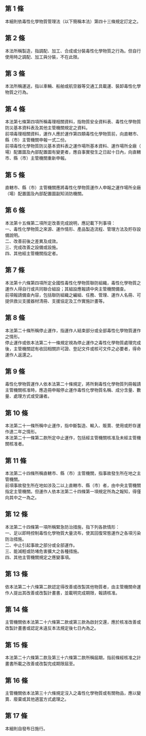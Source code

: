 第 1 條
-------
本細則依毒性化學物質管理法（以下簡稱本法）第四十三條規定訂定之。

第 2 條
-------
本法所稱製造，指調配、加工、合成或分裝毒性化學物質之行為。但自行  
使用時之調配、加工與分裝，不在此限。

第 3 條
-------
本法所稱運送，指以車輛、船舶或航空器等交通工具載運、裝卸毒性化學  
物質之行為。

第 4 條
-------
本法第七條第四項所稱毒理相關資料，指物質安全資料表、毒性化學物質  
防災基本資料表及其他主管機關規定之資料。  
前項毒理相關資料，運作人應於運作第四類毒性化學物質前，向直轄市、  
縣（市）主管機關申報一式二份。  
前項毒性化學物質防災基本資料表之運作場所基本資料、運作場所全廠（  
場）配置圖及內部配置圖有變更者，應自事實發生之日起十日內，向直轄  
市、縣（市）主管機關重新申報。

第 5 條
-------
直轄市、縣（市）主管機關應將毒性化學物質運作人申報之運作場所全廠  
（場）配置圖及內部配置圖副知消防機關。

第 6 條
-------
本法第十五條第二項所定改善完成說明，應記載下列事項：  
一、毒性化學物質之來源、運作情形、產品製造流程、管理方法及貯存設  
    備說明。  
二、改善前後之差異及成效。  
三、完成改善之設備或設施。  
四、其他經主管機關指定者。

第 7 條
-------
本法第十六條第四項所定全國性毒性化學物質聯防組織，毒性化學物質之  
運作人得自行或共同聯合組設；其組設應報請中央主管機關備查。  
前項報請備查內容，包括聯防組織之編組、任務、管理、運作人名冊、可  
提供救災支援器材清冊、支援協定及工作實施計畫等。

第 8 條
-------
本法第二十條所稱停止運作，指運作人結束部分或全部毒性化學物質運作  
之情形。  
停止運作或依本法第二十一條規定視為停止運作之毒性化學物質處理完成  
後，主管機關認有收回相關許可證、登記文件或核可文件之必要者，得命  
運作人返還之。

第 9 條
-------
毒性化學物質運作人依本法第二十條規定，將所剩毒性化學物質列冊報請  
主管機關核准時，應造冊申報停止運作毒性化學物質名稱、成分含量、數  
量、處理方式或受讓者。

第 10 條
--------
本法第二十一條所稱中止運作，指中斷製造、輸入、販賣、使用或貯存運  
作達二年之情形。  
本法第二十一條第二款所定中止運作，包括經主管機關核准及未經主管機  
關核准者。

第 11 條
--------
本法第二十四條所稱直轄市、縣（市）主管機關，指事故發生所在地之主  
管機關。  
前項事故發生所在地如涉及二以上直轄市、縣（市）者，由中央主管機關  
指定主管機關。但運作人依本法第二十四條第一項規定所為之報知，得僅  
向其中之一為之。

第 12 條
--------
本法第二十四條第一項所稱緊急防治措施，指下列各款情形：  
一、足以即時控制毒性化學物質大量流布，使其回復常態運作之各項污染  
    防治措施。  
二、中止引起事故之部分或全部運作。  
三、能減輕或防堵危害擴大之各種措施。  
四、其他主管機關規定之應變事項。

第 13 條
--------
依本法第二十六條第二款認定得改善或改製其他物質者，由主管機關命運  
作人提出其改善或改製計畫書，並載明完成期限，報請核准。

第 14 條
--------
主管機關依本法第二十六條第二款或第三款為啟封交還，應於核准改善或  
改製計畫書或認定未違反本法規定後七日內為之。

第 15 條
--------
本法第二十六條第二款及第三十六條第二款所稱屆期，指前條經核准之計  
畫書所載之改善或改製完成期限屆至。

第 16 條
--------
主管機關依本法第三十六條規定沒入之毒性化學物質或有關物品，應以變  
賣、廢棄或其他適當方式處理之。

第 17 條
--------
本細則自發布日施行。

